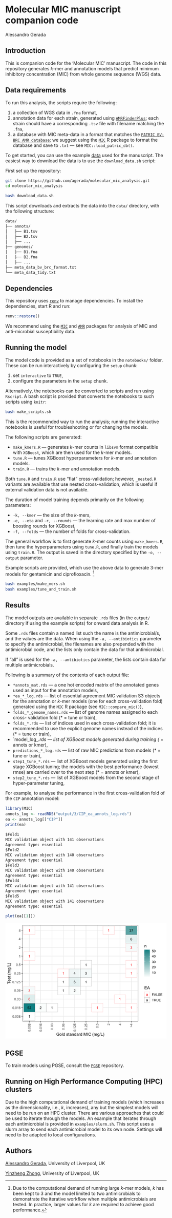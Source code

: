 # Molecular MIC manuscript companion code
Alessandro Gerada

## Introduction

This is companion code for the ‘Molecular MIC’ manuscript. The code in
this repository generates $k$-mer and annotation models that predict
minimum inhibitory concentration (MIC) from whole genome sequence (WGS)
data.

## Data requirements

To run this analysis, the scripts require the following:

1.  a collection of WGS data in `.fna` format,
2.  annotation data for each strain, generated using
    [`AMRFinderPlus`](https://github.com/ncbi/amr); each strain should
    have a corresponding `.tsv` file with filename matching the `.fna`,
3.  a database with MIC meta-data in a format that matches the
    [`PATRIC BV-BRC AMR database`](ftp://ftp.bvbrc.org/RELEASE_NOTES/PATRIC_genomes_AMR.txt);
    we suggest using the
    [`MIC`](https://cran.r-project.org/web/packages/MIC/index.html) R
    package to format the database and save to `.txt` — see
    `MIC::load_patric_db()`.

To get started, you can use the example
[data](https://datacat.liverpool.ac.uk/3008/) used for the manuscript.
The easiest way to download the data is to use the `download_data.sh`
script:

First set up the repository:

``` bash
git clone https://github.com/agerada/molecular_mic_analysis.git
cd molecular_mic_analysis
```

``` bash
bash download_data.sh
```

This script downloads and extracts the data into the `data/` directory,
with the following structure:

    data/
    ├── annots/
    │   ├── B1.tsv
    │   ├── B2.tsv
    │   ├── ...
    ├── genomes/
    │   ├── B1.fna
    │   ├── B2.fna
    │   ├── ...
    ├── meta_data_bv_brc_format.txt
    └── meta_data_tidy.txt

## Dependencies

This repository uses
[`renv`](https://rstudio.github.io/renv/articles/renv.html) to manage
dependencies. To install the dependencies, start R and run:

``` r
renv::restore()
```

We recommend using the
[`MIC`](https://cran.r-project.org/web/packages/MIC/index.html) and
[`AMR`](https://cran.r-project.org/web/packages/AMR/index.html) packages
for analysis of MIC and anti-microbial susceptibility data.

## Running the model

The model code is provided as a set of notebooks in the `notebooks/`
folder. These can be run interactively by configuring the `setup` chunk:

1.  set `interactive` to `TRUE`,
2.  configure the parameters in the `setup` chunk.

Alternatively, the notebooks can be converted to scripts and run using
`Rscript`. A bash script is provided that converts the notebooks to such
scripts using `knitr`:

``` bash
bash make_scripts.sh
```

This is the recommended way to run the analysis; running the interactive
notebooks is useful for troubleshooting or for changing the models.

The following scripts are generated:

- `make_kmers.R` — generates $k$-mer counts in `libsvm` format
  compatible with `XGBoost`, which are then used for the $k$-mer models.
- `tune.R` — tunes XGBoost hyperparameters for $k$-mer and annotation
  models.
- `train.R` — trains the $k$-mer and annotation models.

Both `tune.R` and `train.R` use “flat” cross-validation; however,
`_nested.R` variants are available that use nested cross-validation,
which is useful if external validation data is not available.

The duration of model training depends primarily on the following
parameters:

- `-k, --kmer` — the size of the $k$-mers,
- `-e, --eta` and `-r, --rounds` — the learning rate and max number of
  boosting rounds for XGBoost,
- `-f, --folds` — the number of folds for cross-validation.

The general workflow is to first generate $k$-mer counts using
`make_kmers.R`, then tune the hyperparameters using `tune.R`, and
finally train the models using `train.R`. The output is saved in the
directory specified by the `-o, --output` parameter.

Example scripts are provided, which use the above data to generate
$3$-mer models for gentamicin and ciprofloxacin. [^1]

``` bash
bash examples/make_mers.sh
bash examples/tune_and_train.sh
```

## Results

The model outputs are available in separate `.rds` files (in the
`output/` directory if using the example scripts) for onward data
analysis in R.

Some `.rds` files contain a named list such the name is the
antimicrobial/s, and the values are the data. When using the
`-a, --antibiotics` parameter to specify the antimicrobial, the
filenames are also prepended with the antimicrobial code, and the lists
only contain the data for that antimicrobial.

If “all” is used for the `-a, --antibiotics` parameter, the lists
contain data for multiple antimicrobials.

Following is a summary of the contents of each output file:

- `*annots_mat.rds` — a one hot encoded matrix of the annotated genes
  used as input for the annotation models,
- `*ea_*_log.rds` — list of essential agreement MIC validation S3
  objects for the annotation or $k$-mer models (one for each
  cross-validation fold) generated using the `MIC` R package (see
  `MIC::compare_mic()`),
- `folds_*_genome_names.rds` — list of genome names assigned to each
  cross- validation fold (\* = tune or train),
- `folds_*.rds` — list of indices used in each cross-validation fold; it
  is recommended to use the explicit genome names instead of the indices
  (\* = tune or train),
- \`model_log\_*.rds — list of XGBoost models generated during training
  (* = annots or kmer),
- `predictions_*_log.rds` — list of raw MIC predictions from models (\*
  = tune or train),
- `step1_tune_*.rds` — list of XGBoost models generated using the first
  stage XGBoost tuning; the models with the best performance (lowest
  rmse) are carried over to the next step (\* = annots or kmer),
- `step2_tune_*.rds` — list of XGBoost models from the second stage of
  hyper-parameter tuning,

For example, to analyse the performance in the first cross-validation
fold of the `CIP` annotation model:

``` r
library(MIC)
annots_log <- readRDS("output/3/CIP_ea_annots_log.rds")
ea <- annots_log[["CIP"]]
print(ea)
```

    $Fold1
    MIC validation object with 141 observations
    Agreement type: essential
    $Fold2
    MIC validation object with 140 observations
    Agreement type: essential
    $Fold3
    MIC validation object with 140 observations
    Agreement type: essential
    $Fold4
    MIC validation object with 141 observations
    Agreement type: essential
    $Fold5
    MIC validation object with 141 observations
    Agreement type: essential

``` r
plot(ea[[1]])
```

![](README_files/figure-commonmark/analyse-1.png)

## PGSE

To train models using PGSE, consult the
[`PGSE`](https://github.com/yinzheng-zhong/PGSE) repository.

## Running on High Performance Computing (HPC) clusters

Due to the high computational demand of training models (which increases
as the dimensionality, i.e., $k$, increases), any but the simplest
models will need to be run on an HPC cluster. There are various
approaches that could be used to iterate through the models. An example
that iterates through each antimicrobial is provided in
`examples/slurm.sh`. This script uses a slurm array to send each
antimicrobial model to its own node. Settings will need to be adapted to
local configurations.

## Authors

[Alessandro Gerada](mailto:agerada@liverpool.ac.uk), University of
Liverpool, UK

[Yinzheng Zhong](mailto:Yinzheng.Zhong@liverpool.ac.uk), University of
Liverpool, UK

[^1]: Due to the computational demand of running large $k$-mer models,
    $k$ has been kept to 3 and the model limited to two antimicrobials
    to demonstrate the iterative workflow when multiple antimicrobials
    are tested. In practice, larger values for $k$ are required to
    achieve good performance.

